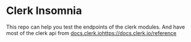 # Clerk Insomnia
This repo can help you test the endpoints of the clerk modules.
And have most of the clerk api from [docs.clerk.io](https://docs.clerk.io/reference)https://docs.clerk.io/reference
